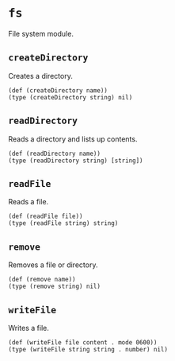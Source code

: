 # `fs`

File system module.

## `createDirectory`

Creates a directory.

```cloe
(def (createDirectory name))
(type (createDirectory string) nil)
```

## `readDirectory`

Reads a directory and lists up contents.

```cloe
(def (readDirectory name))
(type (readDirectory string) [string])
```

## `readFile`

Reads a file.

```cloe
(def (readFile file))
(type (readFile string) string)
```

## `remove`

Removes a file or directory.

```cloe
(def (remove name))
(type (remove string) nil)
```

## `writeFile`

Writes a file.

```cloe
(def (writeFile file content . mode 0600))
(type (writeFile string string . number) nil)
```
